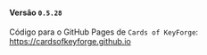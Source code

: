 #### Versão `0.5.28`

Código para o GitHub Pages de `Cards of KeyForge`: https://cardsofkeyforge.github.io
